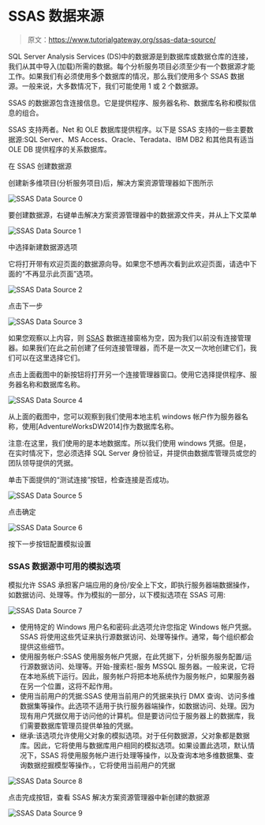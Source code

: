# SSAS 数据来源

> 原文：<https://www.tutorialgateway.org/ssas-data-source/>

SQL Server Analysis Services (DS)中的数据源是到数据库或数据仓库的连接，我们从其中导入(加载)所需的数据。每个分析服务项目必须至少有一个数据源才能工作。如果我们有必须使用多个数据库的情况，那么我们使用多个 SSAS 数据源。一般来说，大多数情况下，我们可能使用 1 或 2 个数据源。

SSAS 的数据源包含连接信息。它是提供程序、服务器名称、数据库名称和模拟信息的组合。

SSAS 支持两者。Net 和 OLE 数据库提供程序。以下是 SSAS 支持的一些主要数据源:SQL Server、MS Access、Oracle、Teradata、IBM DB2 和其他具有适当 OLE DB 提供程序的关系数据库。

在 SSAS 创建数据源

创建新多维项目(分析服务项目)后，解决方案资源管理器如下图所示

![SSAS Data Source 0](img/cc5c847dc5a980c08b3e84efa58a827f.png)

要创建数据源，右键单击解决方案资源管理器中的数据源文件夹，并从上下文菜单

![SSAS Data Source 1](img/65bab64f62d02d53598b633541cd03bf.png)

中选择新建数据源选项

它将打开带有欢迎页面的数据源向导。如果您不想再次看到此欢迎页面，请选中下面的“不再显示此页面”选项。

![SSAS Data Source 2](img/6888407bc53fb5fc08be2c40e361a9f7.png)

点击下一步

![SSAS Data Source 3](img/6b87c8bf5d2b8e446f70e88b43a99497.png)

如果您观察以上内容，则 [SSAS](https://www.tutorialgateway.org/ssas/) 数据连接窗格为空，因为我们以前没有连接管理器。如果我们在此之前创建了任何连接管理器，而不是一次又一次地创建它们，我们可以在这里选择它们。

点击上面截图中的新按钮将打开另一个连接管理器窗口。使用它选择提供程序、服务器名称和数据库名称。

![SSAS Data Source 4](img/327dd91003fe79e6d58e1ec7117c0dd1.png)

从上面的截图中，您可以观察到我们使用本地主机 windows 帐户作为服务器名称，使用[AdventureWorksDW2014]作为数据库名称。

注意:在这里，我们使用的是本地数据库。所以我们使用 windows 凭据。但是，在实时情况下，您必须选择 SQL Server 身份验证，并提供由数据库管理员或您的团队领导提供的凭据。

单击下面提供的“测试连接”按钮，检查连接是否成功。

![SSAS Data Source 5](img/7506b32ec7a7571b163e2637a7ede6a2.png)

点击确定

![SSAS Data Source 6](img/5584a3462ff95f101daa751d23884d31.png)

按下一步按钮配置模拟设置

### SSAS 数据源中可用的模拟选项

模拟允许 SSAS 承担客户端应用的身份/安全上下文，即执行服务器端数据操作，如数据访问、处理等。作为模拟的一部分，以下模拟选项在 SSAS 可用:

![SSAS Data Source 7](img/584a0f037db883d73101572ae763a63e.png)

*   使用特定的 Windows 用户名和密码:此选项允许您指定 Windows 帐户凭据。SSAS 将使用这些凭证来执行源数据访问、处理等操作。通常，每个组织都会提供这些细节。
*   使用服务帐户:SSAS 使用服务帐户凭据，在此凭据下，分析服务服务配置/运行源数据访问、处理等。开始-搜索栏-服务 MSSQL 服务器。一般来说，它将在本地系统下运行。因此，服务帐户将把本地系统作为服务帐户，如果服务器在另一个位置，这将不起作用。
*   使用当前用户的凭据:SSAS 使用当前用户的凭据来执行 DMX 查询、访问多维数据集等操作。此选项不适用于执行服务器端操作，如数据访问、处理。因为现有用户凭据仅用于访问他的计算机。但是要访问位于服务器上的数据库，我们需要数据库管理员提供单独的凭据。
*   继承:该选项允许使用父对象的模拟选项。对于任何数据源，父对象都是数据库。因此，它将使用与数据库用户相同的模拟选项。如果设置此选项，默认情况下，SSAS 将使用服务帐户进行处理等操作，以及查询本地多维数据集、查询数据挖掘模型等操作。，它将使用当前用户的凭据

![SSAS Data Source 8](img/cdca2667deed005fc161fa2b2eb26b22.png)

点击完成按钮，查看 SSAS 解决方案资源管理器中新创建的数据源

![SSAS Data Source 9](img/31d3cde43d41a305ddf55a235ed91799.png)